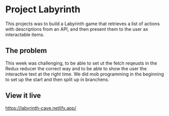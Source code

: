# Project Labyrinth

This projects was to build a Labyrinth game that retrieves a list of actions with descriptions from an API, and then present them to the user as interactable items.

## The problem

This week was challenging, to be able to set ut the fetch reqeusts in the Redux reducer the correct way and to be able to show the user the interactive text at the right time. We did mob programming in the beginning to set up the start and then split up in branchens. 

## View it live

https://labyrinth-cave.netlify.app/
